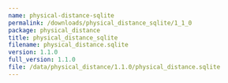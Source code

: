 ```yaml
---
name: physical-distance-sqlite
permalink: /downloads/physical_distance_sqlite/1_1_0
package: physical_distance
title: physical_distance_sqlite
filename: physical_distance.sqlite
version: 1.1.0
full_version: 1.1.0
file: /data/physical_distance/1.1.0/physical_distance.sqlite
---
```

